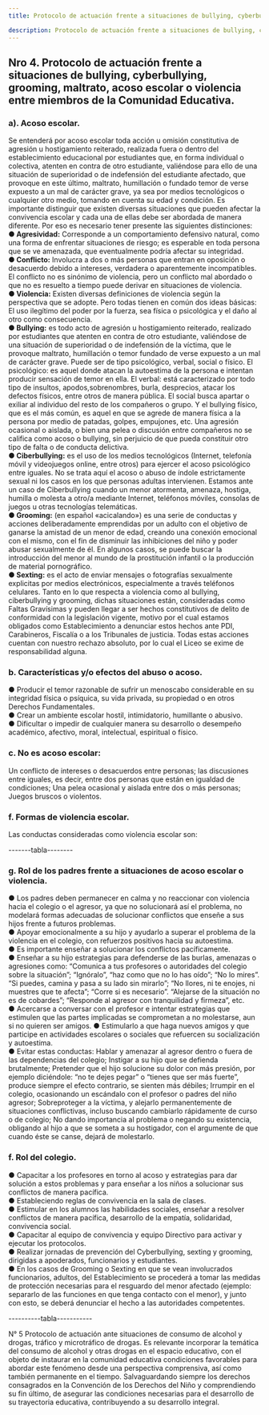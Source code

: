 ```yaml
---
title: Protocolo de actuación frente a situaciones de bullying, cyberbullying, y otros.

description: Protocolo de actuación frente a situaciones de bullying, cyberbullying, y otros
---
```


## Nro 4. Protocolo de actuación frente a situaciones de bullying, cyberbullying, grooming, maltrato, acoso escolar o violencia entre miembros de la Comunidad Educativa.

### a). Acoso escolar.
Se entenderá por acoso escolar toda acción u omisión constitutiva de agresión u hostigamiento reiterado, realizada fuera o dentro del establecimiento educacional por estudiantes que, en forma individual o colectiva, atenten en contra de otro estudiante, valiéndose para ello de una situación de superioridad o de indefensión del estudiante afectado, que provoque en este último, maltrato, humillación o fundado temor de verse expuesto a un mal de carácter grave, ya sea por medios tecnológicos o cualquier otro medio, tomando en cuenta su edad y condición. Es importante distinguir que existen diversas situaciones que pueden afectar la convivencia escolar y cada una de ellas debe ser abordada de manera diferente. Por eso es necesario tener presente las siguientes distinciones:  
**● Agresividad:** Corresponde a un comportamiento defensivo natural, como una forma de enfrentar situaciones de riesgo; es esperable en toda persona que se ve amenazada, que eventualmente podría afectar su integridad.  
**● Conflicto:** Involucra a dos o más personas que entran en oposición o desacuerdo debido a intereses, verdadera o aparentemente incompatibles. El conflicto no es sinónimo de violencia, pero un conflicto mal abordado o que no es resuelto a tiempo puede derivar en situaciones de violencia.  
**● Violencia:** Existen diversas definiciones de violencia según la perspectiva que se adopte. Pero todas tienen en común dos ideas básicas: El uso ilegítimo del poder por la fuerza, sea física o psicológica y el daño al otro como consecuencia.  
**● Bullying:** es todo acto de agresión u hostigamiento reiterado, realizado por estudiantes que atenten en contra de otro estudiante, valiéndose de una situación de superioridad o de indefensión de la víctima, que le provoque maltrato, humillación o temor fundado de verse expuesto a un mal de carácter grave. Puede ser de tipo psicológico, verbal, social o físico. El psicológico: es aquel donde atacan la autoestima de la persona e intentan producir sensación de temor en ella. El verbal: está caracterizado por todo tipo de insultos, apodos,sobrenombres, burla, desprecios, atacar los defectos físicos, entre otros de manera pública. El social busca apartar o exiliar al individuo del resto de los compañeros o grupo. Y el bullying físico, que es el más común, es aquel en que se agrede de manera física a la persona por medio de patadas, golpes, empujones, etc. Una agresión ocasional o aislada, o bien una pelea o discusión entre compañeros no se califica como acoso o bullying, sin perjuicio de que pueda constituir otro tipo de falta o de conducta delictiva.  
**● Ciberbullying:** es el uso de los medios tecnológicos (Internet, telefonía móvil y videojuegos online, entre otros) para ejercer el acoso psicológico entre iguales. No se trata aquí el acoso o abuso de índole estrictamente sexual ni los casos en los que personas adultas intervienen. Estamos ante un caso de Ciberbullying cuando un menor atormenta, amenaza, hostiga, humilla o molesta a otro/a mediante Internet, teléfonos móviles, consolas de juegos u otras tecnologías telemáticas.  
**● Grooming:** (en español «acicalando») es una serie de conductas y acciones deliberadamente emprendidas por un adulto con el objetivo de ganarse la amistad de un menor de edad, creando una conexión emocional con el mismo, con el fin de disminuir las inhibiciones del niño y poder abusar sexualmente de él. En algunos casos, se puede buscar la introducción del menor al mundo de la prostitución infantil o la producción de material pornográfico.  
**● Sexting:** es el acto de enviar mensajes o fotografías sexualmente explicitas por medios electrónicos, especialmente a través teléfonos celulares. Tanto en lo que respecta a violencia como al bullying, ciberbullying y grooming, dichas situaciones están, consideradas como Faltas Gravísimas y pueden llegar a ser hechos constitutivos de delito de conformidad con la legislación vigente, motivo por el cual estamos obligados como Establecimiento a denunciar estos hechos ante PDI, Carabineros, Fiscalía o a los Tribunales de justicia. Todas estas acciones cuentan con nuestro rechazo absoluto, por lo cual el Liceo se exime de responsabilidad alguna.  
### b. Características y/o efectos del abuso o acoso.
 ● Producir el temor razonable de sufrir un menoscabo considerable en su integridad física o psíquica, su vida privada, su propiedad o en otros Derechos Fundamentales.  
 ● Crear un ambiente escolar hostil, intimidatorio, humillante o abusivo.  
 ● Dificultar o impedir de cualquier manera su desarrollo o desempeño académico, afectivo, moral, intelectual, espiritual o físico.  
 ### c. No es acoso escolar: 
 Un conflicto de intereses o desacuerdos entre personas; las discusiones entre iguales, es decir, entre dos personas que están en igualdad de condiciones; Una pelea ocasional y aislada entre dos o más personas; Juegos bruscos o violentos. 
 ### f. Formas de violencia escolar.
  Las conductas consideradas como violencia escolar son:

  -------tabla--------

  ### g. Rol de los padres frente a situaciones de acoso escolar o violencia.
   ● Los padres deben permanecer en calma y no reaccionar con violencia hacia el colegio o el agresor, ya que no solucionará así el problema, no modelará formas adecuadas de solucionar conflictos que enseñe a sus hijos frente a futuros problemas.  
   ● Apoyar emocionalmente a su hijo y ayudarlo a superar el problema de la violencia en el colegio, con refuerzos positivos hacia su autoestima.  
   ● Es importante enseñar a solucionar los conflictos pacíficamente.  
   ● Enseñar a su hijo estrategias para defenderse de las burlas, amenazas o agresiones como: “Comunica a tus profesores o autoridades del colegio sobre la situación”; “Ignóralo”, “haz como que no lo has oído”; “No lo mires”. “Si puedes, camina y pasa a su lado sin mirarlo”; “No llores, ni te enojes, ni muestres que te afecta”; “Corre si es necesario”. “Alejarse de la situación no es de cobardes”; “Responde al agresor con tranquilidad y firmeza”, etc.  
   ● Acercarse a conversar con el profesor e intentar estrategias que estimulen que las partes implicadas se comprometan a no molestarse, aun si no quieren ser amigos.
   ● Estimularlo a que haga nuevos amigos y que participe en actividades escolares o sociales que refuercen su socialización y autoestima.  
   ● Evitar estas conductas: Hablar y amenazar al agresor dentro o fuera de las dependencias del colegio; Instigar a su hijo que se defienda brutalmente; Pretender que el hijo solucione su dolor con más presión, por ejemplo diciéndole: “no te dejes pegar” o “tienes que ser más fuerte”, produce siempre el efecto contrario, se sienten más débiles; Irrumpir en el colegio, ocasionando un escándalo con el profesor o padres del niño agresor; Sobreproteger a la víctima, y alejarlo permanentemente de situaciones conflictivas, incluso buscando cambiarlo rápidamente de curso o de colegio; No dando importancia al problema o negando su existencia, obligando al hijo a que se someta a su hostigador, con el argumente de que cuando éste se canse, dejará de molestarlo. 
   ### f. Rol del colegio.  
   ● Capacitar a los profesores en torno al acoso y estrategias para dar solución a estos problemas y para enseñar a los niños a solucionar sus conflictos de manera pacífica.  
   ● Estableciendo reglas de convivencia en la sala de clases.  
   ● Estimular en los alumnos las habilidades sociales, enseñar a resolver conflictos de manera pacífica, desarrollo de la empatía, solidaridad, convivencia social.  
   ● Capacitar al equipo de convivencia y equipo Directivo para activar y ejecutar los protocolos.  
   ● Realizar jornadas de prevención del Cyberbullying, sexting y grooming, dirigidas a apoderados, funcionarios y estudiantes.  
   ● En los casos de Grooming o Sexting en que se vean involucrados funcionarios, adultos, del Establecimiento se procederá a tomar las medidas de protección necesarias para el resguardo del menor afectado (ejemplo: separarlo de las funciones en que tenga contacto con el menor), y junto con esto, se deberá denunciar el hecho a las autoridades competentes.

   ----------tabla-----------

   N° 5 Protocolo de actuación ante situaciones de consumo de alcohol y drogas, tráfico y microtráfico de drogas. Es relevante incorporar la temática del consumo de alcohol y otras drogas en el espacio educativo, con el objeto de instaurar en la comunidad educativa condiciones favorables para abordar este fenómeno desde una perspectiva comprensiva, así como también permanente en el tiempo. Salvaguardando siempre los derechos consagrados en la Convención de los Derechos del Niño y comprendiendo su fin último, de asegurar las condiciones necesarias para el desarrollo de su trayectoria educativa, contribuyendo a su desarrollo integral.


